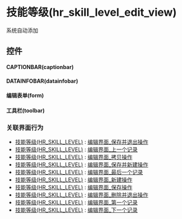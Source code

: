 # 技能等级(hr_skill_level_edit_view)  <!-- {docsify-ignore-all} -->


系统自动添加



## 控件
#### CAPTIONBAR(captionbar)
#### DATAINFOBAR(datainfobar)
#### 编辑表单(form)
#### 工具栏(toolbar)


### 关联界面行为
  * [技能等级(HR_SKILL_LEVEL)](module/hr/hr_skill_level) : [编辑界面_保存并退出操作](module/hr/hr_skill_level#界面行为)
  * [技能等级(HR_SKILL_LEVEL)](module/hr/hr_skill_level) : [编辑界面_上一个记录](module/hr/hr_skill_level#界面行为)
  * [技能等级(HR_SKILL_LEVEL)](module/hr/hr_skill_level) : [编辑界面_拷贝操作](module/hr/hr_skill_level#界面行为)
  * [技能等级(HR_SKILL_LEVEL)](module/hr/hr_skill_level) : [编辑界面_保存并新建操作](module/hr/hr_skill_level#界面行为)
  * [技能等级(HR_SKILL_LEVEL)](module/hr/hr_skill_level) : [编辑界面_最后一个记录](module/hr/hr_skill_level#界面行为)
  * [技能等级(HR_SKILL_LEVEL)](module/hr/hr_skill_level) : [编辑界面_新建操作](module/hr/hr_skill_level#界面行为)
  * [技能等级(HR_SKILL_LEVEL)](module/hr/hr_skill_level) : [编辑界面_保存操作](module/hr/hr_skill_level#界面行为)
  * [技能等级(HR_SKILL_LEVEL)](module/hr/hr_skill_level) : [编辑界面_删除并退出操作](module/hr/hr_skill_level#界面行为)
  * [技能等级(HR_SKILL_LEVEL)](module/hr/hr_skill_level) : [编辑界面_第一个记录](module/hr/hr_skill_level#界面行为)
  * [技能等级(HR_SKILL_LEVEL)](module/hr/hr_skill_level) : [编辑界面_下一个记录](module/hr/hr_skill_level#界面行为)

<script>
 const { createApp } = Vue
  createApp({
    data() {
      return {

      }
    }
  }).use(ElementPlus).mount('#app')
</script>